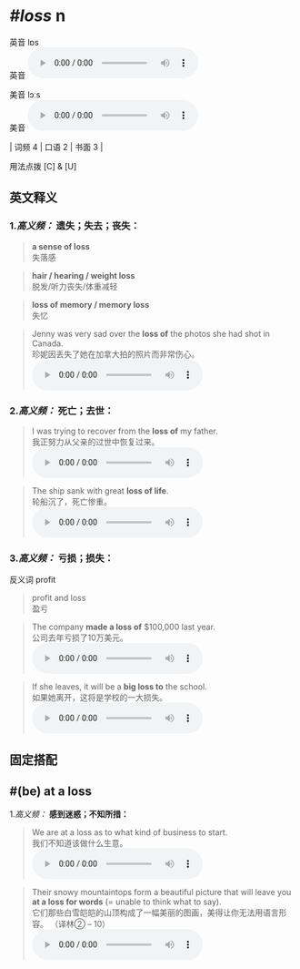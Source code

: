 # ***\#loss*** n
英音 lɒs  
英音
<audio src="./media/loss-B.aac" controls="controls"></audio>

美音 lɔːs  
美音
<audio src="./media/loss.aac" controls="controls"></audio>



| 词频 4 | 口语 2 | 书面 3 |  

用法点拨  [C] & [U]

英文释义
---
### 1.*高义频：* **遗失；失去；丧失：**  

 > **a sense of loss**  
 > 失落感    

 > **hair / hearing / weight loss**  
 > 脱发/听力丧失/体重减轻    

 > **loss of memory / memory loss**  
 > 失忆    

 > Jenny was very sad over the **loss of** the photos she had shot in Canada.  
 > 珍妮因丢失了她在加拿大拍的照片而非常伤心。    
<audio src="./media/P264 loss1.aac" controls="controls"></audio>

### 2.*高义频：* **死亡；去世：**  

 > I was trying to recover from the **loss of** my father.  
 > 我正努力从父亲的过世中恢复过来。    
<audio src="./media/P264 loss2.aac" controls="controls"></audio>

 > The ship sank with great **loss of life**.  
 > 轮船沉了，死亡惨重。    
<audio src="./media/P264 loss3.aac" controls="controls"></audio>

### 3.*高义频：* **亏损；损失：**  
反义词 profit 

 > profit and loss  
 > 盈亏    

 > The company **made a loss of** $100,000 last year.  
 > 公司去年亏损了10万美元。    
<audio src="./media/P264 loss4.aac" controls="controls"></audio>

 > If she leaves, it will be a **big loss to** the school.  
 > 如果她离开，这将是学校的一大损失。    
<audio src="./media/P264 loss5.aac" controls="controls"></audio>


固定搭配
---
## \#(be) at a loss
1.*高义频：* **感到迷惑；不知所措：**  

 > We are at a loss as to what kind of business to start.  
 > 我们不知道该做什么生意。    
<audio src="./media/loss-2.aac" controls="controls"></audio>

 > Their snowy mountaintops form a beautiful picture that will leave you **at a loss for words** (= unable to think what to say).  
 > 它们那些白雪皑皑的山顶构成了一幅美丽的图画，美得让你无法用语言形容。  （译林② – 10）  
<audio src="./media/P264 loss7.aac" controls="controls"></audio>


